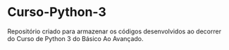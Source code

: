 # Curso-Python-3
Repositório criado para armazenar os códigos desenvolvidos ao decorrer do Curso de Python 3 do Básico Ao Avançado.
